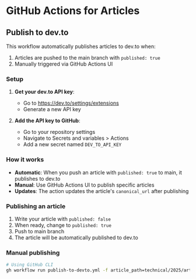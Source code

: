 # GitHub Actions for Articles

## Publish to dev.to

This workflow automatically publishes articles to dev.to when:
1. Articles are pushed to the main branch with `published: true`
2. Manually triggered via GitHub Actions UI

### Setup

1. **Get your dev.to API key**:
   - Go to https://dev.to/settings/extensions
   - Generate a new API key
   
2. **Add the API key to GitHub**:
   - Go to your repository settings
   - Navigate to Secrets and variables > Actions
   - Add a new secret named `DEV_TO_API_KEY`

### How it works

- **Automatic**: When you push an article with `published: true` to main, it publishes to dev.to
- **Manual**: Use GitHub Actions UI to publish specific articles
- **Updates**: The action updates the article's `canonical_url` after publishing

### Publishing an article

1. Write your article with `published: false`
2. When ready, change to `published: true`
3. Push to main branch
4. The article will be automatically published to dev.to

### Manual publishing

```bash
# Using GitHub CLI
gh workflow run publish-to-devto.yml -f article_path=technical/2025/article.md
```